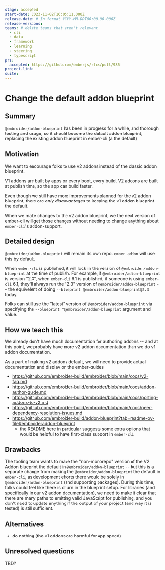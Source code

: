 ```yaml
---
stage: accepted
start-date: 2023-11-02T16:05:11.000Z 
release-date: # In format YYYY-MM-DDT00:00:00.000Z
release-versions:
teams: # delete teams that aren't relevant
  - cli
  - data
  - framework
  - learning
  - steering
  - typescript
prs:
  accepted: https://github.com/emberjs/rfcs/pull/985
project-link:
suite: 
---
```


<!--- 
Directions for above: 

stage: Leave as is
start-date: Fill in with today's date, 2032-12-01T00:00:00.000Z
release-date: Leave as is
release-versions: Leave as is
teams: Include only the [team(s)](README.md#relevant-teams) for which this RFC applies
prs:
  accepted: Fill this in with the URL for the Proposal RFC PR
project-link: Leave as is
suite: Leave as is
-->

# Change the default addon blueprint

## Summary

`@embroider/addon-blueprint` has been in progress for a while, and thorough testing and usage, so it should become the default addon blueprint, replacing the existing addon blueprint in ember-cli (a the default)


## Motivation

We want to encourage folks to use v2 addons instead of the classic addon blueprint.

V1 addons are built by apps on every boot, every build.
V2 addons are built at publish time, so the app can build faster.

Even though we still have more improvements planned for the v2 addon blueprint, there are _only disadvantages_ to keeping the v1 addon blueprint the default. 

When we make changes to the v2 addon blueprint, we the next version of ember-cli will get those changes without needing to change anything about `ember-cli`'s addon-support.

## Detailed design

`@embroider/addon-blueprint` will remain its own repo. `ember addon` will use this by default.

When `ember-cli` is published, it will lock in the version of `@embroider/addon-blueprint` at the time of publish. For example, if `@embroider/addon-blueprint` is version "2.3", when `ember-cli` 6.1 is published, if someone is using `ember-cli` 6.1, they'll always run the "2.3" version of `@embroider/addon-blueprint` -- the equivelent of doing `--blueprint @embroider/addon-blueprint@2.3` today. 

Folks can still use the "latest" version of `@embroider/addon-blueprint` via specifying the `--blueprint "@embroider/addon-blueprint` argument and value.

## How we teach this

We already don't have much documentation for authoring addons -- and at this point, we probably have more v2 addon documentation than we do v1 addon documentation.

As a part of making v2 addons default, we will need to provide actual documentation and display on the ember-guides
- https://github.com/embroider-build/embroider/blob/main/docs/v2-faq.md 
- https://github.com/embroider-build/embroider/blob/main/docs/addon-author-guide.md
- https://github.com/embroider-build/embroider/blob/main/docs/porting-addons-to-v2.md  
- https://github.com/embroider-build/embroider/blob/main/docs/peer-dependency-resolution-issues.md  
- https://github.com/embroider-build/addon-blueprint?tab=readme-ov-file#embroideraddon-blueprint
  - the README here in particular suggests some extra options that would be helpful to have first-class support in `ember-cli`


## Drawbacks

The tooling team wants to make the "non-monorepo" version of the V2 Addon blueprint the default in `@embroider/addon-blueprint` -- but this is a separate change from making the `@embroider/addon-blueprint` the default in `ember-cli`, as development efforts there would be solely in `@embroider/addon-blueprint` (and supporting packages). During this time, folks could feel like there is churn in the blueprint setup.
For libraries (and specifically in our v2 addon documentation), we need to make it clear that there are many paths to emitting valid JavaScript for publishing, and you don't need to update anything if the output of your project (and way it is tested) is still sufficient.

## Alternatives

- do nothing (tho v1 addons are harmful for app speed)

## Unresolved questions

TBD?
